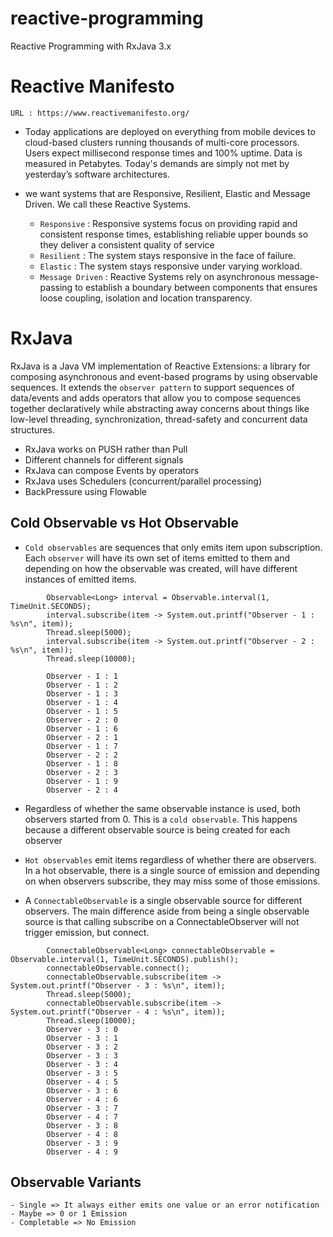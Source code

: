 # reactive-programming
Reactive Programming with RxJava 3.x

# Reactive Manifesto
  `URL : https://www.reactivemanifesto.org/`
  
  * Today applications are deployed on everything from mobile devices to cloud-based clusters running thousands of multi-core processors.
  Users expect millisecond response times and 100% uptime. Data is measured in Petabytes.
  Today's demands are simply not met by yesterday’s software architectures.
  
  * we want systems that are Responsive, Resilient, Elastic and Message Driven. 
  We call these Reactive Systems.
  
    * `Responsive` : Responsive systems focus on providing rapid and consistent response times, establishing reliable upper bounds so they deliver a consistent quality of service
    * `Resilient`  : The system stays responsive in the face of failure.
    * `Elastic`    : The system stays responsive under varying workload.
    * `Message Driven` : Reactive Systems rely on asynchronous message-passing to establish a boundary between components that ensures loose coupling, isolation and location transparency.
    
    
# RxJava
RxJava is a Java VM implementation of Reactive Extensions: a library for composing asynchronous and event-based programs by using observable sequences.
It extends the `observer pattern` to support sequences of data/events and adds operators that allow you to compose sequences together declaratively while abstracting away concerns about things like low-level threading, synchronization, thread-safety and concurrent data structures.

* RxJava works on PUSH rather than Pull
* Different channels for different signals
* RxJava can compose Events by operators
* RxJava uses Schedulers (concurrent/parallel processing)
* BackPressure using Flowable

## Cold Observable vs Hot Observable

*  `Cold observables` are sequences that only emits item upon subscription. Each `observer` will have its own set of items emitted to them and depending on how the observable was created, will have different instances of emitted items.

```
        Observable<Long> interval = Observable.interval(1, TimeUnit.SECONDS);
        interval.subscribe(item -> System.out.printf("Observer - 1 : %s\n", item));
        Thread.sleep(5000);
        interval.subscribe(item -> System.out.printf("Observer - 2 : %s\n", item));
        Thread.sleep(10000);
        
        Observer - 1 : 1
        Observer - 1 : 2
        Observer - 1 : 3
        Observer - 1 : 4
        Observer - 1 : 5
        Observer - 2 : 0
        Observer - 1 : 6
        Observer - 2 : 1
        Observer - 1 : 7
        Observer - 2 : 2
        Observer - 1 : 8
        Observer - 2 : 3
        Observer - 1 : 9
        Observer - 2 : 4
```
* Regardless of whether the same observable instance is used, both observers started from 0. This is a `cold observable`. 
This happens because a different observable source is being created for each observer

* `Hot observables` emit items regardless of whether there are observers. 
In a hot observable, there is a single source of emission and depending on when observers subscribe, 
they may miss some of those emissions.

* A `ConnectableObservable` is a single observable source for different observers. 
The main difference aside from being a single observable source is that calling subscribe on a ConnectableObserver will not trigger emission, but connect.

```
        ConnectableObservable<Long> connectableObservable = Observable.interval(1, TimeUnit.SECONDS).publish();
        connectableObservable.connect();
        connectableObservable.subscribe(item -> System.out.printf("Observer - 3 : %s\n", item));
        Thread.sleep(5000);
        connectableObservable.subscribe(item -> System.out.printf("Observer - 4 : %s\n", item));
        Thread.sleep(10000);
        Observer - 3 : 0
        Observer - 3 : 1
        Observer - 3 : 2
        Observer - 3 : 3
        Observer - 3 : 4
        Observer - 3 : 5
        Observer - 4 : 5
        Observer - 3 : 6
        Observer - 4 : 6
        Observer - 3 : 7
        Observer - 4 : 7
        Observer - 3 : 8
        Observer - 4 : 8
        Observer - 3 : 9
        Observer - 4 : 9
```

## Observable Variants
    - Single => It always either emits one value or an error notification
    - Maybe => 0 or 1 Emission
    - Completable => No Emission